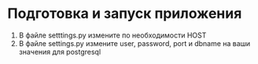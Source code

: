 # Подготовка и запуск приложения
1. В файле setttings.py измените по необходимости HOST
1. В файле settings.py измените user, password, port и dbname на ваши значения для postgresql
